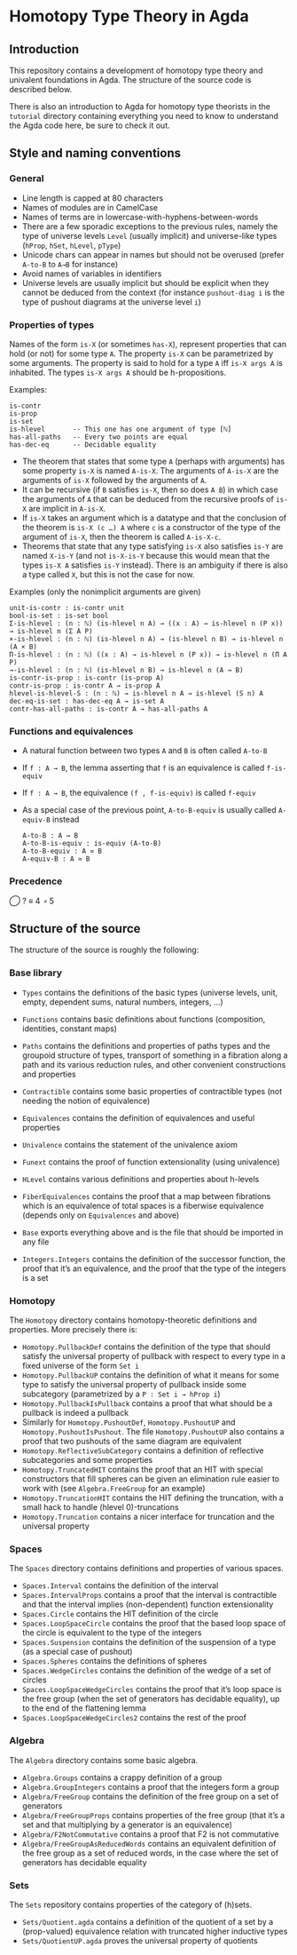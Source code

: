 Homotopy Type Theory in Agda
============================

Introduction
------------

This repository contains a development of homotopy type theory and univalent
foundations in Agda.  The structure of the source code is described below.

There is also an introduction to Agda for homotopy type theorists in the
`tutorial` directory containing everything you need to know to understand the
Agda code here, be sure to check it out.

Style and naming conventions
----------------------------

### General

- Line length is capped at 80 characters
- Names of modules are in CamelCase
- Names of terms are in lowercase-with-hyphens-between-words
- There are a few sporadic exceptions to the previous rules, namely the type of
  universe levels `Level` (usually implicit) and universe-like types (`hProp`,
  `hSet`, `hLevel`, `pType`)
- Unicode chars can appear in names but should not be overused (prefer `A-to-B`
  to `A→B` for instance)
- Avoid names of variables in identifiers
- Universe levels are usually implicit but should be explicit when they cannot
  be deduced from the context (for instance `pushout-diag i` is the type of
  pushout diagrams at the universe level `i`)

### Properties of types

Names of the form `is-X` (or sometimes `has-X`), represent properties that can
hold (or not) for some type `A`. The property `is-X` can be parametrized by some
arguments. The property is said to hold for a type `A` iff `is-X args A` is
inhabited. The types `is-X args A` should be h-propositions.

Examples:

    is-contr
    is-prop
    is-set
    is-hlevel       -- This one has one argument of type [ℕ]
    has-all-paths   -- Every two points are equal
    has-dec-eq      -- Decidable equality

- The theorem that states that some type `A` (perhaps with arguments) has some
  property `is-X` is named `A-is-X`. The arguments of `A-is-X` are the arguments
  of `is-X` followed by the arguments of `A`.
- It can be recursive (if `B` satisfies `is-X`, then so does `A B`) in which
  case the arguments of `A` that can be deduced from the recursive proofs of
  `is-X` are implicit in `A-is-X`.
- If `is-X` takes an argument which is a datatype and that the conclusion of the
  theorem is `is-X (c …) A` where `c` is a constructor of the type of the
  argument of `is-X`, then the theorem is called `A-is-X-c`.
- Theorems that state that any type satisfying `is-X` also satisfies `is-Y` are
  named `X-is-Y` (and not `is-X-is-Y` because this would mean that the types
  `is-X A` satisfies `is-Y` instead). There is an ambiguity if there is also a
  type called `X`, but this is not the case for now.

Examples (only the nonimplicit arguments are given)

    unit-is-contr : is-contr unit
    bool-is-set : is-set bool
    Σ-is-hlevel : (n : ℕ) (is-hlevel n A) → ((x : A) → is-hlevel n (P x)) → is-hlevel n (Σ A P)
    ×-is-hlevel : (n : ℕ) (is-hlevel n A) → (is-hlevel n B) → is-hlevel n (A × B)
    Π-is-hlevel : (n : ℕ) ((x : A) → is-hlevel n (P x)) → is-hlevel n (Π A P)
    →-is-hlevel : (n : ℕ) (is-hlevel n B) → is-hlevel n (A → B)
    is-contr-is-prop : is-contr (is-prop A)
    contr-is-prop : is-contr A → is-prop A
    hlevel-is-hlevel-S : (n : ℕ) → is-hlevel n A → is-hlevel (S n) A
    dec-eq-is-set : has-dec-eq A → is-set A
    contr-has-all-paths : is-contr A → has-all-paths A

### Functions and equivalences

- A natural function between two types `A` and `B` is often called `A-to-B`
- If `f : A → B`, the lemma asserting that `f` is an equivalence is called `f-is-equiv`
- If `f : A → B`, the equivalence `(f , f-is-equiv)` is called `f-equiv`
- As a special case of the previous point, `A-to-B-equiv` is usually called
  `A-equiv-B` instead



      A-to-B : A → B
      A-to-B-is-equiv : is-equiv (A-to-B)
      A-to-B-equiv : A ≃ B
      A-equiv-B : A ≃ B

### Precedence

_◯_ ?
_≡_ 4
_∘_ 5

Structure of the source
-----------------------

The structure of the source is roughly the following:

### Base library

- `Types` contains the definitions of the basic types (universe levels, unit, empty, dependent sums,
  natural numbers, integers, …)
- `Functions` contains basic definitions about functions (composition, identities, constant maps)
- `Paths` contains the definitions and properties of paths types and the groupoid structure of
  types, transport of something in a fibration along a path and its various reduction rules, and
  other convenient constructions and properties
- `Contractible` contains some basic properties of contractible types (not needing the notion of
  equivalence)
- `Equivalences` contains the definition of equivalences and useful properties
- `Univalence` contains the statement of the univalence axiom
- `Funext` contains the proof of function extensionality (using univalence)
- `HLevel` contains various definitions and properties about h-levels
- `FiberEquivalences` contains the proof that a map between fibrations which is an equivalence of
  total spaces is a fiberwise equivalence (depends only on `Equivalences` and above)
- `Base` exports everything above and is the file that should be imported in any file

- `Integers.Integers` contains the definition of the successor function, the proof that it’s an
  equivalence, and the proof that the type of the integers is a set

### Homotopy

The `Homotopy` directory contains homotopy-theoretic definitions and properties. More precisely
there is:

- `Homotopy.PullbackDef` contains the definition of the type that should satisfy the universal
  property of pullback with respect to every type in a fixed universe of the form `Set i`
- `Homotopy.PullbackUP` contains the definition of what it means for some type to satisfy the
  universal property of pullback inside some subcategory (parametrized by a `P : Set i → hProp i`)
- `Homotopy.PullbackIsPullback` contains a proof that what should be a pullback is indeed a
  pullback
- Similarly for `Homotopy.PushoutDef`, `Homotopy.PushoutUP` and
  `Homotopy.PushoutIsPushout`. The file `Homotopy.PushoutUP` also contains a proof that
  two pushouts of the same diagram are equivalent
- `Homotopy.ReflectiveSubCategory` contains a definition of reflective subcategories and some
  properties
- `Homotopy.TruncatedHIT` contains the proof that an HIT with special constructors that fill
  spheres can be given an elimination rule easier to work with (see `Algebra.FreeGroup` for an
  example)
- `Homotopy.TruncationHIT` contains the HIT defining the truncation, with a small hack to handle
  (hlevel 0)-truncations
- `Homotopy.Truncation` contains a nicer interface for truncation and the universal property

### Spaces

The `Spaces` directory contains definitions and properties of various spaces.

- `Spaces.Interval` contains the definition of the interval
- `Spaces.IntervalProps` contains a proof that the interval is contractible and that the interval
  implies (non-dependent) function extensionality
- `Spaces.Circle` contains the HIT definition of the circle
- `Spaces.LoopSpaceCircle` contains the proof that the based loop space of the circle is equivalent
  to the type of the integers
- `Spaces.Suspension` contains the definition of the suspension of a type (as a special case of
  pushout)
- `Spaces.Spheres` contains the definitions of spheres
- `Spaces.WedgeCircles` contains the definition of the wedge of a set of circles
- `Spaces.LoopSpaceWedgeCircles` contains the proof that it’s loop space is the free group
  (when the set of generators has decidable equality), up to the end of the flattening lemma
- `Spaces.LoopSpaceWedgeCircles2` contains the rest of the proof

### Algebra

The `Algebra` directory contains some basic algebra.

- `Algebra.Groups` contains a crappy definition of a group
- `Algebra.GroupIntegers` contains a proof that the integers form a group
- `Algebra/FreeGroup` contains the definition of the free group on a set of generators
- `Algebra/FreeGroupProps` contains properties of the free group (that it’s a set and that
  multiplying by a generator is an equivalence)
- `Algebra/F2NotCommutative` contains a proof that F2 is not commutative
- `Algebra/FreeGroupAsReducedWords` contains an equivalent definition of the free group as a set
  of reduced words, in the case where the set of generators has decidable equality

### Sets

The `Sets` repository contains properties of the category of (h)sets.

- `Sets/Quotient.agda` contains a definition of the quotient of a set by a (prop-valued)
  equivalence relation with truncated higher inductive types
- `Sets/QuotientUP.agda` proves the universal property of quotients